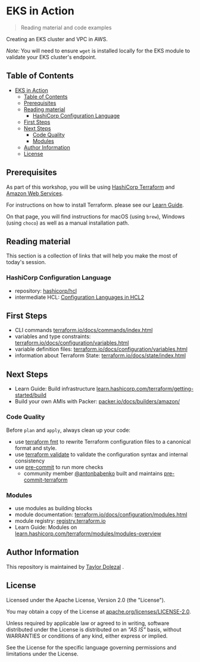 # EKS in Action

> Reading material and code examples

Creating an EKS cluster and VPC in AWS.

_Note:_ You will need to ensure `wget` is installed locally for the EKS module to validate your EKS cluster's endpoint.

## Table of Contents

- [EKS in Action](#eks-in-action)
  - [Table of Contents](#table-of-contents)
  - [Prerequisites](#prerequisites)
  - [Reading material](#reading-material)
    - [HashiCorp Configuration Language](#hashicorp-configuration-language)
  - [First Steps](#first-steps)
  - [Next Steps](#next-steps)
    - [Code Quality](#code-quality)
    - [Modules](#modules)
  - [Author Information](#author-information)
  - [License](#license)

## Prerequisites

As part of this workshop, you will be using [HashiCorp Terraform](https://www.terraform.io) and [Amazon Web Services](https://aws.amazon.com).

For instructions on how to install Terraform. please see our [Learn Guide](https://learn.hashicorp.com/terraform/getting-started/install.html).

On that page, you will find instructions for macOS (using `brew`), Windows (using `choco`) as well as a manual installation path.

## Reading material

This section is a collection of links that will help you make the most of today's session.

### HashiCorp Configuration Language

- repository: [hashicorp/hcl](https://github.com/hashicorp/hcl/tree/hcl2)
- intermediate HCL: [Configuration Languages in HCL2](https://www.hashicorp.com/resources/intermediate-hcl-configuration-languages-in-hcl2/)

## First Steps

- CLI commands [terraform.io/docs/commands/index.html](https://www.terraform.io/docs/commands/index.html)
- variables and type constraints: [terraform.io/docs/configuration/variables.html](https://www.terraform.io/docs/configuration/variables.html#type-constraints)
- variable definition files: [terraform.io/docs/configuration/variables.html](https://www.terraform.io/docs/configuration/variables.html#variable-definitions-tfvars-files)
- information about Terraform State: [terraform.io/docs/state/index.html](https://www.terraform.io/docs/state/index.html)

## Next Steps

- Learn Guide: Build infrastructure [learn.hashicorp.com/terraform/getting-started/build](https://learn.hashicorp.com/terraform/getting-started/build)
- Build your own AMIs with Packer: [packer.io/docs/builders/amazon/](https://www.packer.io/docs/builders/amazon/)

### Code Quality

Before `plan` and `apply`, always clean up your code:

- use [terraform fmt](https://www.terraform.io/docs/commands/fmt.html) to rewrite Terraform configuration files to a canonical format and style.
- use [terraform validate](https://www.terraform.io/docs/commands/validate.html) to validate the configuration syntax and internal consistency
- use [pre-commit](https://pre-commit.com) to run more checks
  - community member [@antonbabenko](https://github.com/antonbabenko/) built and maintains [pre-commit-terraform](https://github.com/antonbabenko/pre-commit-terraform)

### Modules

- use modules as building blocks
- module documentation: [terraform.io/docs/configuration/modules.html](https://www.terraform.io/docs/configuration/modules.html)
- module registry: [registry.terraform.io](https://registry.terraform.io)
- Learn Guide: Modules on [learn.hashicorp.com/terraform/modules/modules-overview](https://learn.hashicorp.com/terraform/modules/modules-overview)

## Author Information

This repository is maintained by [Taylor Dolezal](https://github.com/onlydole) .

## License

Licensed under the Apache License, Version 2.0 (the "License").

You may obtain a copy of the License at [apache.org/licenses/LICENSE-2.0](http://www.apache.org/licenses/LICENSE-2.0).

Unless required by applicable law or agreed to in writing, software distributed under the License is distributed on an _"AS IS"_ basis, without WARRANTIES or conditions of any kind, either express or implied.

See the License for the specific language governing permissions and limitations under the License.

